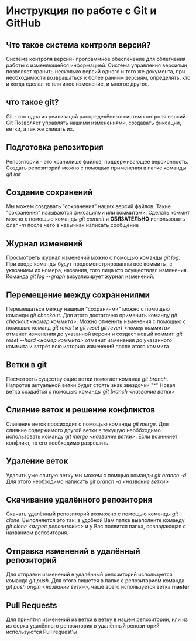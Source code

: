 # Инструкция по работе с Git и GitHub


## Что такое система контроля версий?

Система контроля версий- программное обеспечение для облегчения работы с изменяющейся информацией. Система управления версиями позволяет хранить несколько версий одного и того же документа, при необходимости возвращаться к более ранним версиям, определять, кто и когда сделал то или иное изменение, и многое другое.

## что такое git?
Git - это одна из реализаций распределённых систем контроля версий. Git Позволяет управлять нашими изменениями, создавать фиксации, ветки, а так же сливать их.

## Подготовка репозитория
Репозиторий - это хранилище файлов, поддерживающее версионность. Создать репозиторий можно с помощью применения в папке команды *git init*

## Создание сохранений

Мы можем создавать "сохранения" наших версий файлов. Такие "сохранения" называются фиксациями или коммитами. Сделать коммит можно с помощью команды *git commit* и **ОБЯЗАТЕЛЬНО** использовать флаг *-m* после чего в кавычках написать сообщение

## Журнал изменений
Просмотреть журнал изменений можно с помощью команды *git log*. При вводе команды будут продемонстрированны все коммиты, с указанием их номера, названия, того лица кто осуществлял изменения.
Команда *git log --graph* визуализирует журнал изменений.

## Перемещение между сохранениями
Перемещаться между нашими "сохраниями" можно с помощью команды *git checkout*. Для этого достаточно применить команду *git checkout <номер коммита>*. 
Можно отменить изменения с помощью с помощью команд *git revert* и *git reset*
*git revert <номер коммита>* отменет изменения до указанной версии и создаст новый коммит.
*git reset --hard <номер коммита>* отменит изменения до указанного коммита и затрёт всю историю изменений после этого коммита 

## Ветки в git
Посмотреть существующие ветки помогает команда  *git branch*. Напротив актуальной ветки будет стоять знак звездочки "*" 
Новая ветка создаётся с помощью команды *git branch <название ветки>* 

## Слияние веток и решение конфликтов
Слияение веток просиходит с помощью команды *git merge*. Для слияние содержимого другой ветки в текущую необбходимо использовать команду *git merge <название ветки>*. Если возникнет конфликт, то его необходимо разрешить.

## Удаление веток
Удалить уже слитую ветку мы можем с помщью команды *git branch -d*. Для этого необходимо написать *git branch -d <название ветки>*

## Скачивание удалённого репозитория
Скачать удалённый репозиторий возможно с помощью команды *git clone*. Выполняется это так: в удобной Вам папке выаполните команду *git clone <адрес репозитоиия>* и у Вас появится папка, совпадающая с названием репозитория.

## Отправка изменений в удалённый репозиторий
Для отправки изменений в удалённый репозиторий используется команда *git push*. Для этого пишется в папке с репозиторием команда *git push origin <название ветки>*, чаще всего используется ветка **master**

## Pull Requests

Для принятия изменений из ветки в ветку в нашем репозитории, или из из форка удалённого репозитория в удалённый репозиторий используются Pull request'ы
